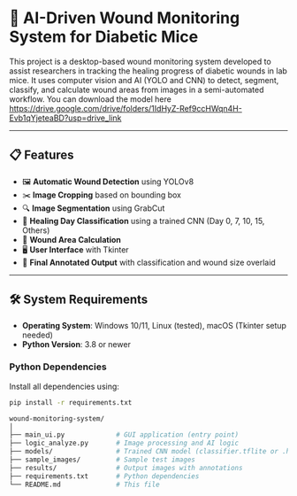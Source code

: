 # 🧪 AI-Driven Wound Monitoring System for Diabetic Mice

This project is a desktop-based wound monitoring system developed to assist researchers in tracking the healing progress of diabetic wounds in lab mice. It uses computer vision and AI (YOLO and CNN) to detect, segment, classify, and calculate wound areas from images in a semi-automated workflow. You can download the model here https://drive.google.com/drive/folders/1IdHyZ-Ref9ccHWqn4H-Evb1qYjeteaBD?usp=drive_link 

---

## 📋 Features

- 🖼️ **Automatic Wound Detection** using YOLOv8
- ✂️ **Image Cropping** based on bounding box
- 🔍 **Image Segmentation** using GrabCut
- 🧠 **Healing Day Classification** using a trained CNN (Day 0, 7, 10, 15, Others)
- 📐 **Wound Area Calculation**
- 🖥️ **User Interface** with Tkinter
- 📄 **Final Annotated Output** with classification and wound size overlaid

---

## 🛠️ System Requirements

- **Operating System**: Windows 10/11, Linux (tested), macOS (Tkinter setup needed)
- **Python Version**: 3.8 or newer

### Python Dependencies

Install all dependencies using:

```bash
pip install -r requirements.txt

wound-monitoring-system/
│
├── main_ui.py             # GUI application (entry point)
├── logic_analyze.py       # Image processing and AI logic
├── models/                # Trained CNN model (classifier.tflite or .h5)
├── sample_images/         # Sample test images
├── results/               # Output images with annotations
├── requirements.txt       # Python dependencies
└── README.md              # This file
